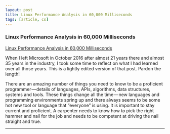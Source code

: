 ```yaml
---
layout: post
title: Linux Performance Analysis in 60,000 Milliseconds
tags: [article, cs]
---
```


<!--more-->

### Linux Performance Analysis in 60,000 Milliseconds

[Linux Performance Analysis in 60,000 Milliseconds](https://netflixtechblog.com/linux-performance-analysis-in-60-000-milliseconds-accc10403c55)

When I left Microsoft in October 2016 after almost 21 years there and almost 35 years in the industry, I took some time to reflect on what I had learned over all those years. This is a lightly edited version of that post. Pardon the length!

There are an amazing number of things you need to know to be a proficient programmer — details of languages, APIs, algorithms, data structures, systems and tools. These things change all the time — new languages and programming environments spring up and there always seems to be some hot new tool or language that “everyone” is using. It is important to stay current and proficient. A carpenter needs to know how to pick the right hammer and nail for the job and needs to be competent at driving the nail straight and true.

---